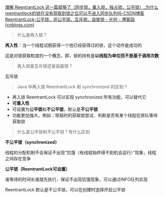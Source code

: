   [理解 ReentrantLock 这一篇就够了（同步锁，重入锁，独占锁，公平锁）_为什么reentrantlock的锁在没有获取到锁之后可以不进入同步队列吗-CSDN博客](https://blog.csdn.net/qq_36537546/article/details/121542098)
[ReentrantLock-公平锁、非公平锁、互斥锁、自旋锁 - 光何 - 博客园 (cnblogs.com)](https://www.cnblogs.com/guanghe/p/13469924.html)

> 什么是再入锁？

**再入性**：当一个线程试图获得一个他已经获得过的锁，这个动作是成功的

这是对锁获取粒度的一个概念，即，锁的持有是**以线程为单位而不是基于调用次数**

> 再入锁是互斥锁还是自旋锁？

互斥锁

> Java 中再入锁 ReentrantLock 和 synchronized 的区别 ?

- 再入锁 ReentrantLock 可以实现 synchronized 所有功能，可以替代它
- **可重入性**
- 可设置为**公平锁**和**不公平锁**，默认是**不公平锁**
- 功能更加强大，例如：带超时的获取锁尝试、判断是否有某个线程在排队等待获取锁

> 什么是公平锁和不公平锁？有什么区别

**不公平锁（synchronized）**

线程的分配机制不会保证不出现“饥饿（有线程始终得不到机会运行）”现象，线程之间存在竞争

**公平锁（ReentrantLock可设置）**

谁等待的时间长谁就先执行，保证不出现饥饿现象，可以通过INFO队列实现

ReentrantLock 默认是不公平锁，可以在创建时选择开启公平锁
